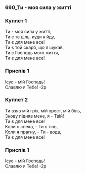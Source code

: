 ### 690_Ти - моя сила у житті
### Куплет 1
Ти - моя сила у житті, <br/>Ти є та ціль, куди я йду, <br/>Ти є для мене все! <br/>Ти є той скарб, що я шукав, <br/>Ти є Господь мого життя, <br/>Ти є для мене все!
### Приспів 1
Ісус - мій Господь! <br/>Славлю я Тебе! -2р
### Куплет 2
Ти взяв мій гріх, мій хрест, мій біль, <br/>Знову підняв мене, я - Твій! <br/>Ти є для мене все!<br/>Коли є спека, - Ти є тінь, <br/>Коли я прагну, - Ти - вода, <br/>Ти є для мене все!
### Приспів 1
Ісус - мій Господь! <br/>Славлю я Тебе! -2р
